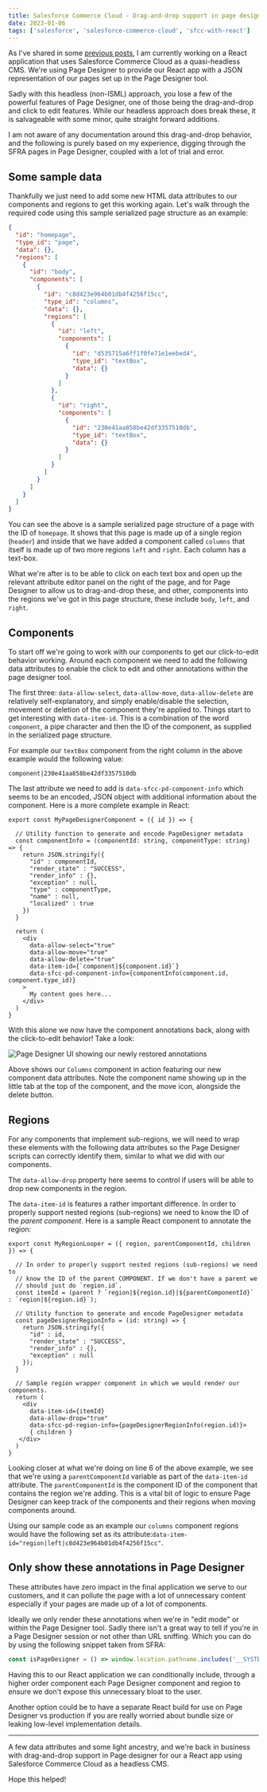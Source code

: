 ```yaml
---
title: Salesforce Commerce Cloud - Drag-and-drop support in page designer
date: 2023-01-06
tags: ['salesforce', 'salesforce-commerce-cloud', 'sfcc-with-react']
---
```


As I've shared in some [previous posts](/posts/-/tags/sfcc-with-react), I am currently working on a 
React application that uses Salesforce Commerce Cloud as a quasi-headless CMS. We're using Page 
Designer to provide our React app with a JSON representation of our pages set up in the Page 
Designer tool.

Sadly with this headless (non-ISML) approach, you lose a few of the powerful features of Page 
Designer, one of those being the drag-and-drop and click to edit features. While our headless 
approach does break these, it is salvageable with some minor, quite straight forward additions.

I am not aware of any documentation around this drag-and-drop behavior, and the following is purely
based on my experience, digging through the SFRA pages in Page Designer, coupled with a lot of trial
and error.

## Some sample data

Thankfully we just need to add some new HTML data attributes to our components and regions to get 
this working again. Let's walk through the required code using this sample serialized page structure
as an example:

```json:title=serialized-page.json
{
  "id": "homepage",
  "type_id": "page",
  "data": {},
  "regions": [
    {
      "id": "body",
      "components": [
        {
          "id": "c8d423e964b01db4f4256f15cc",
          "type_id": "columns",
          "data": {},
          "regions": [
            {
              "id": "left",
              "components": [
                {
                  "id": "d535715a6ff1f0fe71e1eebed4",
                  "type_id": "textBox",
                  "data": {}
                }
              ]
            },
            {
              "id": "right",
              "components": [
                {
                  "id": "230e41aa858be42df3357510db",
                  "type_id": "textBox",
                  "data": {}
                }
              ]
            }
          ]
        }
      ]
    }
  ]
}
```

You can see the above is a sample serialized page structure of a page with the ID of `homepage`.
It shows that this page is made up of a single region (`header`) and inside that we have added a
component called `columns` that itself is made up of two more regions `left` and `right`. 
Each column has a text-box.

What we're after is to be able to click on each text box and open up the relevant attribute editor 
panel on the right of the page, and for Page Designer to allow us to drag-and-drop these, and other, 
components into the regions we've got in this page structure, these include `body`, `left`, and 
`right`.

## Components

To start off we're going to work with our components to get our click-to-edit behavior working. 
Around each component we need to add the following data attributes to enable the click to edit and
other annotations within the page designer tool.

The first three: `data-allow-select`, `data-allow-move`, `data-allow-delete` are relatively
self-explanatory, and simply enable/disable the selection, movement or deletion of the component
they're applied to. Things start to get interesting with `data-item-id`. This is a combination of 
the word `component`, a pipe character and then the ID of the component, as supplied in the 
serialized page structure. 

For example our `textBox` component from the right column in the above example would the following
value:

```
component|230e41aa858be42df3357510db
```

The last attribute we need to add is `data-sfcc-pd-component-info` which seems to be an encoded, 
JSON object with additional information about the component. Here is a more complete example in 
React:

```tsx
export const MyPageDesignerComponent = ({ id }) => {

  // Utility function to generate and encode PageDesigner metadata
  const componentInfo = (componentId: string, componentType: string) => {
    return JSON.stringify({
      "id" : componentId,
      "render_state" : "SUCCESS",
      "render_info" : {},
      "exception" : null,
      "type" : componentType,
      "name" : null,
      "localized" : true
    })
  }

  return (
    <div
      data-allow-select="true"
      data-allow-move="true"
      data-allow-delete="true"
      data-item-id={`component|${component.id}`}
      data-sfcc-pd-component-info={componentInfo(component.id, component.type_id)}
    >
      My content goes here...
    </div>
  )
}
```

With this alone we now have the component annotations back, along with the click-to-edit behavior! 
Take a look:

![Page Designer UI showing our newly restored annotations](./images/page-designer-drag-and-drop-support.png)

Above shows our `Columns` component in action featuring our new component data attributes. Note the
component name showing up in the little tab at the top of the component, and the move icon,
alongside the delete button.

## Regions

For any components that implement sub-regions, we will need to wrap these elements with the
following data attributes so the Page Designer scripts can correctly identify them, similar to what
we did with our components. 

The `data-allow-drop` property here seems to control if users will be able 
to drop new components in the region. 

The `data-item-id` is features a rather important difference. In order to properly 
support nested regions (sub-regions) we need to know the ID of the _parent component_. Here is a 
sample React component to annotate the region:  

```tsx{numberLines: 1}
export const MyRegionLooper = ({ region, parentComponentId, children }) => {

  // In order to properly support nested regions (sub-regions) we need to
  // know the ID of the parent COMPONENT. If we don't have a parent we 
  // should just do `region.id`.
  const itemId = (parent ? `region|${region.id}|${parentComponentId}` : `region|${region.id}`);

  // Utility function to generate and encode PageDesigner metadata
  const pageDesignerRegionInfo = (id: string) => {
    return JSON.stringify({
      "id" : id,
      "render_state" : "SUCCESS",
      "render_info" : {},
      "exception" : null
    });
  }
  
  // Sample region wrapper component in which we would render our components.
  return (
    <div
      data-item-id={itemId}
      data-allow-drop="true"
      data-sfcc-pd-region-info={pageDesignerRegionInfo(region.id)}>
      { children }
   </div>
  )
}
```

Looking closer at what we're doing on line 6 of the above example, we see that we're using a 
`parentComponentId` variable as part of the `data-item-id` attribute. The `parentComponentId` is 
the component ID of the component that contains the region we're adding. This is a vital bit of 
logic to ensure Page Designer can keep track of the components and their regions when moving 
components around. 

Using our sample code as an example our `columns` component regions would have the following
set as its attribute:`data-item-id="region|left|c8d423e964b01db4f4256f15cc"`.

## Only show these annotations in Page Designer

These attributes have zero impact in the final application we serve to our customers, and it can 
pollute the page with a lot of unnecessary content especially if your pages are made up of a lot of
components.

Ideally we only render these annotations when we're in "edit mode" or within the Page Designer tool.
Sadly there isn't a great way to tell if you're in a Page Designer session or not other than URL
sniffing. Which you can do by using the following snippet taken from SFRA:

```js
const isPageDesigner = () => window.location.pathname.includes('__SYSTEM__Page-Show');
```

Having this to our React application we can conditionally include, through a higher order component
each Page Designer component and region to ensure we don't expose this unnecessary bloat to the
user.

Another option could be to have a separate React build for use on Page Designer vs production if you 
are really worried about bundle size or leaking low-level implementation details. 

---

A few data attributes and some light ancestry, and we're back in business with drag-and-drop support 
in Page designer for our a React app using Salesforce Commerce Cloud as a headless CMS. 

Hope this helped! 
